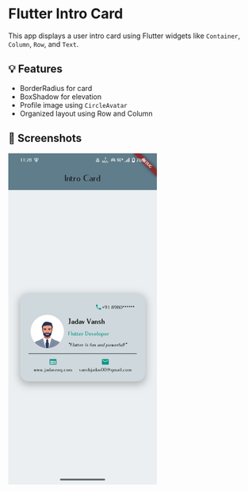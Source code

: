 # Flutter Intro Card

This app displays a user intro card using Flutter widgets like `Container`, `Column`, `Row`, and `Text`.

## 💡 Features
- BorderRadius for card
- BoxShadow for elevation
- Profile image using `CircleAvatar`
- Organized layout using Row and Column

## 📸 Screenshots

<img src="screenshots/Card_image.jpg" width="300">

